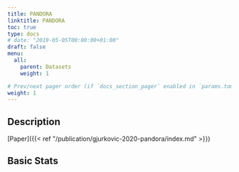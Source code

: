 ```yaml
---
title: PANDORA
linktitle: PANDORA
toc: true
type: docs
# date: "2019-05-05T00:00:00+01:00"
draft: false
menu:
  all:
    parent: Datasets
    weight: 1

# Prev/next pager order (if `docs_section_pager` enabled in `params.toml`)
weight: 1
---
```


## Description

[Paper]({{< ref "/publication/gjurkovic-2020-pandora/index.md" >}})

## Basic Stats

